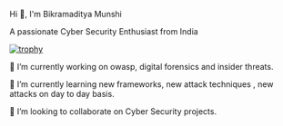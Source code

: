 Hi 👋, I'm Bikramaditya Munshi

A passionate Cyber Security Enthusiast from India

[![trophy](https://github-profile-trophy.vercel.app/?username=Bikrammunshi&theme=onedark)](https://github.com/ryo-ma/github-profile-trophy)

🔭 I’m currently working on owasp, digital forensics and insider threats.

🌱 I’m currently learning new frameworks, new attack techniques , new attacks on day to day basis.

👯 I’m looking to collaborate on Cyber Security projects.
